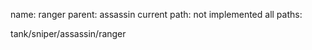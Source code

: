 name: ranger
parent: assassin
current path: not implemented
all paths:

  tank/sniper/assassin/ranger
